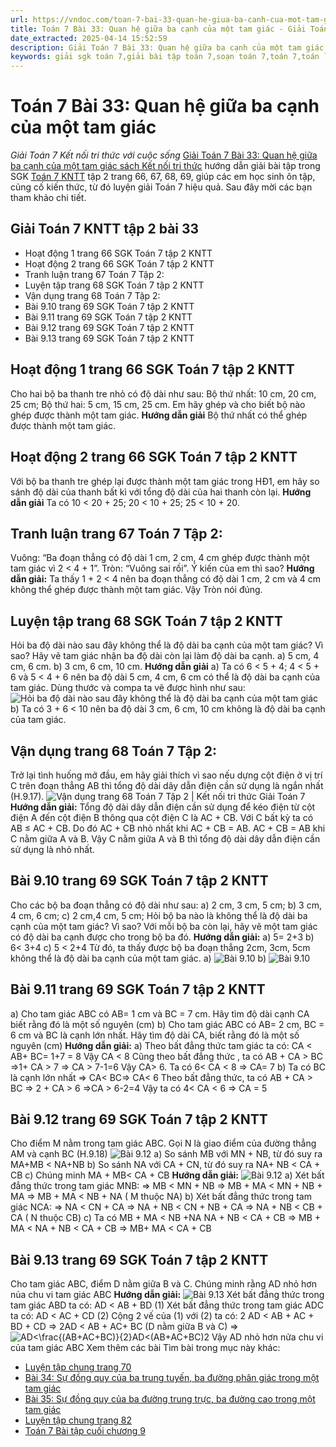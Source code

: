 ```yaml
---
url: https://vndoc.com/toan-7-bai-33-quan-he-giua-ba-canh-cua-mot-tam-giac-285916
title: Toán 7 Bài 33: Quan hệ giữa ba cạnh của một tam giác - Giải Toán 7 Kết nối tri thức với cuộc sống - VnDoc.com
date_extracted: 2025-04-14 15:52:59
description: Giải Toán 7 Bài 33: Quan hệ giữa ba cạnh của một tam giác Kết nối tri thức bao gồm đáp án và lời giải chi tiết cho từng bài tập trong SGK Toán 7 cho các em học sinh tham khảo luyện Giải Toán 7 hiệu quả.
keywords: giải sgk toán 7,giải bài tập toán 7,soạn toán 7,toán 7,toán lớp 7,giải toán 7,sgk toán 7,toan 7,giai toan 7,toán 7 tập 1,toán lớp 7 tập 2,bài tập toán lớp 7,giải bài tập toán lớp 7,sgk toán 7 tập 2,toán 7 kết nối tri thức,giải toán 7 kết nối tri thức,giải toán 7 kntt,Toán 7 Bài 33 Quan hệ giữa ba cạnh của một tam giác,Quan hệ giữa ba cạnh của một tam giác,Giải Toán 7 Quan hệ giữa ba cạnh của một tam giác,toán lớp 7 Kết nối tri thức bài 33
---
```


# Toán 7 Bài 33: Quan hệ giữa ba cạnh của một tam giác
 _Giải Toán 7 Kết nối tri thức với cuộc sống_
[Giải Toán 7 Bài 33: Quan hệ giữa ba cạnh của một tam giác sách Kết nối tri thức](<https://vndoc.com/toan-7-bai-33-quan-he-giua-ba-canh-cua-mot-tam-giac-285916>) hướng dẫn giải bài tập trong SGK [Toán 7 KNTT](<https://vndoc.com/toan-7-tap-2-kntt>) tập 2 trang 66, 67, 68, 69, giúp các em học sinh ôn tập, củng cố kiến thức, từ đó luyện giải Toán 7 hiệu quả. Sau đây mời các bạn tham khảo chi tiết.
## Giải Toán 7 KNTT tập 2 bài 33
  * Hoạt động 1 trang 66 SGK Toán 7 tập 2 KNTT 
  * Hoạt động 2 trang 66 SGK Toán 7 tập 2 KNTT 
  * Tranh luận trang 67 Toán 7 Tập 2: 
  * Luyện tập trang 68 SGK Toán 7 tập 2 KNTT 
  * Vận dụng trang 68 Toán 7 Tập 2: 
  * Bài 9.10 trang 69 SGK Toán 7 tập 2 KNTT
  * Bài 9.11 trang 69 SGK Toán 7 tập 2 KNTT
  * Bài 9.12 trang 69 SGK Toán 7 tập 2 KNTT
  * Bài 9.13 trang 69 SGK Toán 7 tập 2 KNTT

## **Hoạt động 1 trang 66 SGK Toán 7 tập 2 KNTT**
Cho hai bộ ba thanh tre nhỏ có độ dài như sau:
Bộ thứ nhất: 10 cm, 20 cm, 25 cm;
Bộ thứ hai: 5 cm, 15 cm, 25 cm.
Em hãy ghép và cho biết bộ nào ghép được thành một tam giác.
**Hướng dẫn giải**
Bộ thứ nhất có thể ghép được thành một tam giác.
## **Hoạt động 2 trang 66 SGK Toán 7 tập 2 KNTT**
Với bộ ba thanh tre ghép lại được thành một tam giác trong HĐ1, em hãy so sánh độ dài của thanh bất kì với tổng độ dài của hai thanh còn lại.
**Hướng dẫn giải**
Ta có 10 < 20 + 25; 20 < 10 + 25; 25 < 10 + 20.
## **Tranh luận trang 67 Toán 7 Tập 2:**
Vuông: “Ba đoạn thẳng có độ dài 1 cm, 2 cm, 4 cm ghép được thành một tam giác vì 2 < 4 + 1”.
Tròn: “Vuông sai rồi”.
Ý kiến của em thì sao?
**Hướng dẫn giải:**
Ta thấy 1 + 2 < 4 nên ba đoạn thẳng có độ dài 1 cm, 2 cm và 4 cm không thể ghép được thành một tam giác.
Vậy Tròn nói đúng.
## **Luyện tập trang 68 SGK Toán 7 tập 2 KNTT**
Hỏi ba độ dài nào sau đây không thể là độ dài ba cạnh của một tam giác? Vì sao? Hãy vẽ tam giác nhận ba độ dài còn lại làm độ dài ba cạnh.
a\) 5 cm, 4 cm, 6 cm.
b\) 3 cm, 6 cm, 10 cm.
**Hướng dẫn giải**
a\) Ta có 6 < 5 + 4; 4 < 5 + 6 và 5 < 4 + 6 nên ba độ dài 5 cm, 4 cm, 6 cm có thể là độ dài ba cạnh của tam giác.
Dùng thước và compa ta vẽ được hình như sau:
![Hỏi ba độ dài nào sau đây không thể là độ dài ba cạnh của một tam giác](https://i.vdoc.vn/data/image/2022/12/31/luyen-tap-trang-68-toan-7-tap-2-147872.png)
b\) Ta có 3 + 6 < 10 nên ba độ dài 3 cm, 6 cm, 10 cm không là độ dài ba cạnh của tam giác.
## **Vận dụng trang 68 Toán 7 Tập 2:**
Trở lại tình huống mở đầu, em hãy giải thích vì sao nếu dựng cột điện ở vị trí C trên đoạn thẳng AB thì tổng độ dài dây dẫn điện cần sử dụng là ngắn nhất \(H.9.17\).
![Vận dụng trang 68 Toán 7 Tập 2 | Kết nối tri thức Giải Toán 7](https://i.vdoc.vn/data/image/2025/01/15/van-dung-trang-68-toan-7-tap-2-147873.png)
**Hướng dẫn giải:**
Tổng độ dài dây dẫn điện cần sử dụng để kéo điện từ cột điện A đến cột điện B thông qua cột điện C là AC + CB.
Với C bất kỳ ta có AB ≤ AC + CB.
Do đó AC + CB nhỏ nhất khi AC + CB = AB.
AC + CB = AB khi C nằm giữa A và B.
Vậy C nằm giữa A và B thì tổng độ dài dây dẫn điện cần sử dụng là nhỏ nhất.
## **Bài 9.10 trang 69 SGK Toán 7 tập 2 KNTT**
Cho các bộ ba đoạn thẳng có độ dài như sau:
a\) 2 cm, 3 cm, 5 cm;
b\) 3 cm, 4 cm, 6 cm;
c\) 2 cm,4 cm, 5 cm;
Hỏi bộ ba nào là không thể là độ dài ba cạnh của một tam giác? Vì sao? Với mỗi bộ ba còn lại, hãy vẽ một tam giác có độ dài ba cạnh được cho trong bộ ba đó.
**Hướng dẫn giải:**
a\) 5= 2+3
b\) 6< 3+4
c\) 5 < 2+4
Từ đó, ta thấy được bộ ba đoạn thẳng 2cm, 3cm, 5cm không thể là độ dài ba cạnh của một tam giác.
a\)
![Bài 9.10](https://i.vdoc.vn/data/image/2025/01/15/Toan-7-bai-33-1.jpg)
b\)
![Bài 9.10](https://i.vdoc.vn/data/image/2025/01/15/Toan-7-bai-33-6.jpg)
## Bài 9.11 trang 69 SGK Toán 7 tập 2 KNTT
a\) Cho tam giác ABC có AB= 1 cm và BC = 7 cm. Hãy tìm độ dài cạnh CA biết rằng đó là một số nguyên \(cm\)
b\) Cho tam giác ABC có AB= 2 cm, BC = 6 cm và BC là cạnh lớn nhất. Hãy tìm độ dài CA, biết rằng đó là một số nguyên \(cm\)
**Hướng dẫn giải:**
a\) Theo bất đẳng thức tam giác ta có: CA < AB+ BC= 1+7 = 8
Vậy CA < 8
Cũng theo bất đẳng thức , ta có AB + CA > BC
=>1+ CA > 7
=> CA > 7-1=6
Vậy CA> 6\. Ta có 6< CA < 8 => CA= 7
b\) Ta có BC là cạnh lớn nhất => CA< BC=> CA< 6
Theo bất đẳng thức, ta có AB + CA > BC
=> 2 + CA > 6
=>CA > 6-2=4
Vậy ta có 4< CA < 6 => CA = 5
## Bài 9.12 trang 69 SGK Toán 7 tập 2 KNTT
Cho điểm M nằm trong tam giác ABC. Gọi N là giao điểm của đường thẳng AM và cạnh BC \(H.9.18\)
![Bài 9.12](https://i.vdoc.vn/data/image/2025/01/15/Toan-7-bai-33-7.jpg)
a\) So sánh MB với MN + NB, từ đó suy ra MA+MB < NA+NB
b\) So sánh NA với CA + CN, từ đó suy ra NA+ NB < CA + CB
c\) Chúng minh MA + MB< CA + CB
**Hướng dẫn giải:**
![Bài 9.12](https://i.vdoc.vn/data/image/2025/01/15/Toan-7-bai-33-4.jpg)
a\) Xét bất đẳng thức trong tam giác MNB:
=> MB < MN + NB
=> MB + MA < MN + NB + MA
=> MB + MA < NB + NA \( M thuộc NA\)
b\) Xét bất đẳng thức trong tam giác NCA:
=> NA < CN + CA
=> NA + NB < CN + NB + CA
=> NA + NB < CB + CA \( N thuộc CB\)
c\) Ta có MB + MA < NB +NA
NA + NB < CA + CB
=> MB + MA < NA + NB < CA + CB
=> MB+ MA < CA + CB
## Bài 9.13 trang 69 SGK Toán 7 tập 2 KNTT
Cho tam giác ABC, điểm D nằm giữa B và C. Chúng minh rằng AD nhỏ hơn nủa chu vi tam giác ABC
**Hướng dẫn giải:**
![Bài 9.13](https://i.vdoc.vn/data/image/2025/01/15/Toan-7-bai-33-5.jpg)
Xét bất đẳng thức trong tam giác ABD ta có:
AD < AB + BD \(1\)
Xét bất đẳng thức trong tam giác ADC ta có:
AD < AC + CD \(2\)
Cộng 2 vế của \(1\) với \(2\) ta có:
2 AD < AB + AC + BD + CD
=> 2AD < AB + AC+ BC \(D nằm giữa B và C\)
=> ![AD<\\frac{\(AB+AC+BC\)}{2}](https://i.vdoc.vn/data/image/blank.png)AD<\(AB+AC+BC\)2
Vậy AD nhỏ hơn nửa chu vi của tam giác ABC
Xem thêm các bài Tìm bài trong mục này khác:
  * [Luyện tập chung trang 70](</toan-7-luyen-tap-chung-trang-70-286109>)
  * [Bài 34: Sự đồng quy của ba trung tuyến, ba đường phân giác trong một tam giác](</toan-7-bai-34-su-dong-quy-cua-ba-trung-tuyen-ba-duong-phan-giac-trong-mot-tam-giac-286112>)
  * [Bài 35: Sự đồng quy của ba đường trung trực, ba đường cao trong một tam giác](</toan-7-bai-35-su-dong-quy-cua-ba-duong-trung-truc-ba-duong-cao-trong-mot-tam-giac-286116>)
  * [Luyện tập chung trang 82](</toan-7-luyen-tap-chung-trang-82-286120>)
  * [Toán 7 Bài tập cuối chương 9](</toan-7-bai-tap-cuoi-chuong-9-ket-noi-tri-thuc-voi-cuoc-song-286129>)

